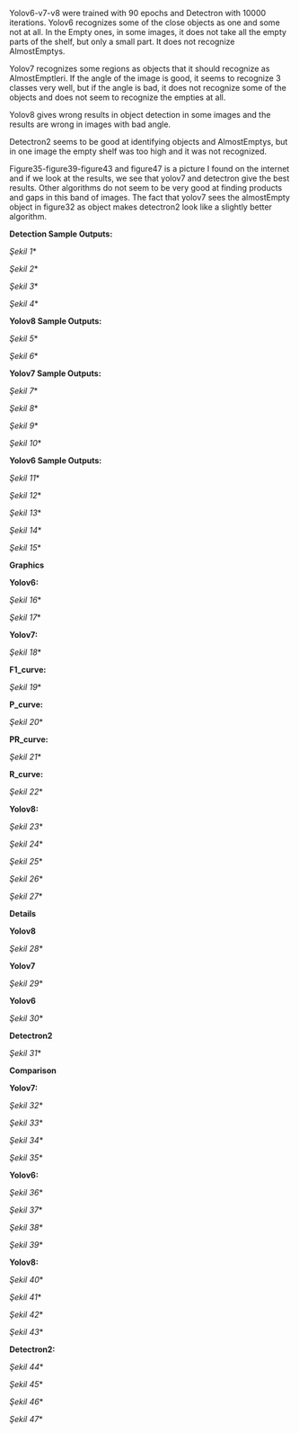 ﻿Yolov6-v7-v8 were trained with 90 epochs and Detectron with 10000 iterations. Yolov6 recognizes some of the close objects as one and some not at all. In the Empty ones, in some images, it does not take all the empty parts of the shelf, but only a small part. It does not recognize AlmostEmptys.

Yolov7 recognizes some regions as objects that it should recognize as AlmostEmptleri. If the angle of the image is good, it seems to recognize 3 classes very well, but if the angle is bad, it does not recognize some of the objects and does not seem to recognize the empties at all. 

Yolov8 gives wrong results in object detection in some images and the results are wrong in images with bad angle.

Detectron2 seems to be good at identifying objects and AlmostEmptys, but in one image the empty shelf was too high and it was not recognized.

Figure35-figure39-figure43 and figure47 is a picture I found on the internet and if we look at the results, we see that yolov7 and detectron give the best results. Other algorithms do not seem to be very good at finding products and gaps in this band of images. The fact that yolov7 sees the almostEmpty object in figure32 as object makes detectron2 look like a slightly better algorithm.


**Detection Sample Outputs:**

<a name="_toc130565737"></a>*Şekil 1**

<a name="_toc130565738"></a>*Şekil 2**

<a name="_toc130565739"></a>*Şekil 3**

<a name="_toc130565740"></a>*Şekil 4**


**Yolov8 Sample Outputs:**

<a name="_toc130565741"></a>*Şekil 5**

<a name="_toc130565742"></a>*Şekil 6**

**Yolov7 Sample Outputs:**

<a name="_toc130565743"></a>*Şekil 7**

<a name="_toc130565744"></a>*Şekil 8**

<a name="_toc130565745"></a>*Şekil 9**

<a name="_toc130565746"></a>*Şekil 10**

**Yolov6 Sample Outputs:** 

<a name="_toc130565747"></a>*Şekil 11**

<a name="_toc130565748"></a>*Şekil 12**

<a name="_toc130565749"></a>*Şekil 13**

<a name="_toc130565750"></a>*Şekil 14**

<a name="_toc130565751"></a>*Şekil 15**

**Graphics**

**Yolov6:**

<a name="_toc130565752"></a>*Şekil 16**

<a name="_toc130565753"></a>*Şekil 17**

**Yolov7:** 

<a name="_toc130565754"></a>*Şekil 18**










**F1\_curve:**                                                                           

<a name="_toc130565755"></a>*Şekil 19**

**P\_curve:**

<a name="_toc130565756"></a>*Şekil 20**







**PR\_curve:**

<a name="_toc130565757"></a>*Şekil 21**

**R\_curve:**

<a name="_toc130565758"></a>*Şekil 22**


**Yolov8:** 

<a name="_toc130565759"></a>*Şekil 23**


<a name="_toc130565760"></a>*Şekil 24**

<a name="_toc130565761"></a>*Şekil 25**

<a name="_toc130565762"></a>*Şekil 26**

<a name="_toc130565763"></a>*Şekil 27**

**Details**

**Yolov8**

<a name="_toc130565764"></a>*Şekil 28**

**Yolov7**

<a name="_toc130565765"></a>*Şekil 29**

**Yolov6**

<a name="_toc130565766"></a>*Şekil 30**

**Detectron2**

<a name="_toc130565767"></a>*Şekil 31**


**Comparison**

**Yolov7:** 

<a name="_toc130565768"></a>*Şekil 32**

<a name="_toc130565769"></a>*Şekil 33**

<a name="_toc130565770"></a>*Şekil 34**

<a name="_toc130565771"></a>*Şekil 35**

**Yolov6:**

<a name="_toc130565772"></a>*Şekil 36**

<a name="_toc130565773"></a>*Şekil 37**

<a name="_toc130565774"></a>*Şekil 38**

<a name="_toc130565775"></a>*Şekil 39**

**Yolov8:** 

<a name="_toc130565776"></a>*Şekil 40**

<a name="_toc130565777"></a>*Şekil 41**

<a name="_toc130565778"></a>*Şekil 42**


<a name="_toc130565779"></a>*Şekil 43**

**Detectron2:** 

<a name="_toc130565780"></a>*Şekil 44**

<a name="_toc130565781"></a>*Şekil 45**

<a name="_toc130565782"></a>*Şekil 46**

<a name="_toc130565783"></a>*Şekil 47**


